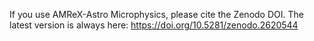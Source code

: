 If you use AMReX-Astro Microphysics, please cite the Zenodo DOI.
The latest version is always here: https://doi.org/10.5281/zenodo.2620544
